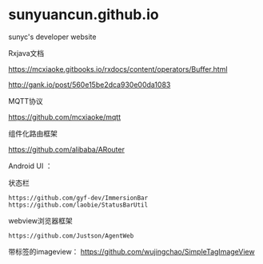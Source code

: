 # sunyuancun.github.io
sunyc's developer website

Rxjava文档

https://mcxiaoke.gitbooks.io/rxdocs/content/operators/Buffer.html

http://gank.io/post/560e15be2dca930e00da1083

MQTT协议

https://github.com/mcxiaoke/mqtt
 
组件化路由框架

https://github.com/alibaba/ARouter



Android UI ：

  状态栏

    https://github.com/gyf-dev/ImmersionBar
    https://github.com/laobie/StatusBarUtil
    
  
  webview浏览器框架
 
    https://github.com/Justson/AgentWeb  
    
    
 带标签的imageview：
    https://github.com/wujingchao/SimpleTagImageView
